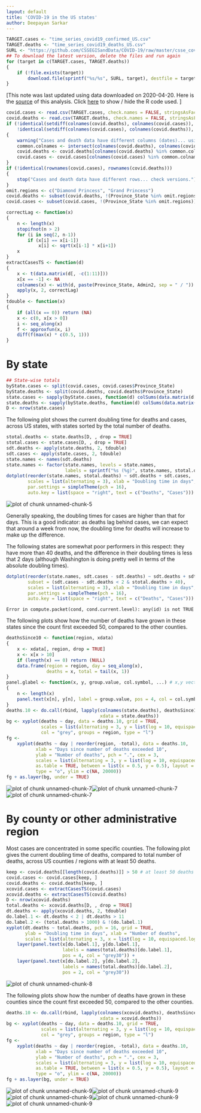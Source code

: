 ```yaml
---
layout: default
title: 'COVID-19 in the US states'
author: Deepayan Sarkar
---
```







```r
TARGET.cases <- "time_series_covid19_confirmed_US.csv"
TARGET.deaths <- "time_series_covid19_deaths_US.csv"
SURL <- "https://github.com/CSSEGISandData/COVID-19/raw/master/csse_covid_19_data/csse_covid_19_time_series"
## To download the latest version, delete the files and run again
for (target in c(TARGET.cases, TARGET.deaths))
{
	if (!file.exists(target))
        download.file(sprintf("%s/%s", SURL, target), destfile = target)
}
```


[This note was last updated using data downloaded on 
2020-04-20. Here is the
[source](us-states.rmd) of this analysis. Click <a href="#"
data-toggle="collapse" data-target="div.sourceCode"
aria-expanded="true">here</a> to show / hide the R code used. ]



```r
covid.cases <- read.csv(TARGET.cases, check.names = FALSE, stringsAsFactors = FALSE)
covid.deaths <- read.csv(TARGET.deaths, check.names = FALSE, stringsAsFactors = FALSE)
if (!identical(setdiff(colnames(covid.deaths), colnames(covid.cases)), "Population") ||
    !identical(setdiff(colnames(covid.cases), colnames(covid.deaths)), character(0)))
{
    warning("Cases and death data have different columns (dates)... using common ones.")
    common.colnames <- intersect(colnames(covid.deaths), colnames(covid.cases))
    covid.deaths <- covid.deaths[colnames(covid.deaths) %in% common.colnames]
    covid.cases <- covid.cases[colnames(covid.cases) %in% common.colnames]
}
if (!identical(rownames(covid.cases), rownames(covid.deaths)))
{
    stop("Cases and death data have different rows... check versions.")
}
omit.regions <- c("Diamond Princess", "Grand Princess")
covid.deaths <- subset(covid.deaths, !(Province_State %in% omit.regions))
covid.cases <- subset(covid.cases, !(Province_State %in% omit.regions))
```





```r
correctLag <- function(x)
{
    n <- length(x)
    stopifnot(n > 2)
    for (i in seq(2, n-1))
        if (x[i] == x[i-1])
            x[i] <- sqrt(x[i-1] * x[i+1])
    x
}
extractCasesTS <- function(d)
{
    x <- t(data.matrix(d[, -c(1:11)]))
    x[x == -1] <- NA
    colnames(x) <- with(d, paste(Province_State, Admin2, sep = " / "))
    apply(x, 2, correctLag)
}
tdouble <- function(x)
{
    if (all(x == 0)) return (NA)
    x <- c(0, x[x > 0])
    i <- seq_along(x)
    f <- approxfun(x, i)
    diff(f(max(x) * c(0.5, 1)))
}
```

# By state



```r
## State-wise totals
byState.cases <- split(covid.cases, covid.cases$Province_State)
byState.deaths <- split(covid.deaths, covid.deaths$Province_State)
state.cases <- sapply(byState.cases, function(d) colSums(data.matrix(d[, -c(1:11)])))
state.deaths <- sapply(byState.deaths, function(d) colSums(data.matrix(d[, -c(1:11)])))
D <- nrow(state.cases)
```


The following plot shows the current doubling time for deaths and
cases, across US states, with states sorted by the total number of
deaths.



```r
stotal.deaths <- state.deaths[D, , drop = TRUE]
stotal.cases <- state.cases[D, , drop = TRUE]
sdt.deaths <- apply(state.deaths, 2, tdouble)
sdt.cases <- apply(state.cases, 2, tdouble)
state.names <- names(sdt.deaths)
state.names <- factor(state.names, levels = state.names,
                      labels = sprintf("%s (%g)", state.names, stotal.deaths))
dotplot(reorder(state.names, stotal.deaths) ~ sdt.deaths + sdt.cases,
        scales = list(alternating = 3), xlab = "Doubling time in days",
        par.settings = simpleTheme(pch = 16),
        auto.key = list(space = "right", text = c("Deaths", "Cases")))
```

![plot of chunk unnamed-chunk-5](figures/us-unnamed-chunk-5-1.png)


Generally speaking, the doubling times for cases are higher than that
for days. This is a good indicator: as deaths lag behind cases, we can
expect that around a week from now, the doubling time for deaths will
increase to make up the difference.


The following states are somewhat poor performers in this respect:
they have more than 40 deaths, and the difference in their doubling
times is less that 2 days (although Washington is doing pretty well in
terms of the absolute doubling times).



```r
dotplot(reorder(state.names, sdt.cases - sdt.deaths) ~ sdt.deaths + sdt.cases,
        subset = (sdt.cases - sdt.deaths < 2 & stotal.deaths > 40),
        scales = list(alternating = 3), xlab = "Doubling time in days",
        par.settings = simpleTheme(pch = 16),
        auto.key = list(space = "right", text = c("Deaths", "Cases")))
```

```
Error in compute.packet(cond, cond.current.level): any(id) is not TRUE
```

The following plots show how the number of deaths have grown in these
states since the count first exceeded 50, compared to the other
counties.



```r
deathsSince10 <- function(region, xdata)
{
    x <- xdata[, region, drop = TRUE]
    x <- x[x > 10]
    if (length(x) == 0) return (NULL)
    data.frame(region = region, day = seq_along(x),
               deaths = x, total = tail(x, 1))
}
panel.glabel <- function(x, y, group.value, col.symbol, ...) # x,y vectors; group.value scalar
{
    n <- length(x)
    panel.text(x[n], y[n], label = group.value, pos = 4, col = col.symbol, srt = 40)
}
deaths.10 <- do.call(rbind, lapply(colnames(state.deaths), deathsSince10,
                                   xdata = state.deaths))
bg <- xyplot(deaths ~ day, data = deaths.10, grid = TRUE,
             scales = list(alternating = 3, y = list(log = 10, equispaced.log = FALSE)),
             col = "grey", groups = region, type = "l")
fg <- 
    xyplot(deaths ~ day | reorder(region, -total), data = deaths.10,
           xlab = "Days since number of deaths exceeded 10",
           ylab = "Number of deaths", pch = ".", cex = 3, 
           scales = list(alternating = 3, y = list(log = 10, equispaced.log = FALSE)),
           as.table = TRUE, between = list(x = 0.5, y = 0.5), layout = c(4, 5),
           type = "o", ylim = c(NA, 20000))
fg + as.layer(bg, under = TRUE)
```

![plot of chunk unnamed-chunk-7](figures/us-unnamed-chunk-7-1.png)![plot of chunk unnamed-chunk-7](figures/us-unnamed-chunk-7-2.png)![plot of chunk unnamed-chunk-7](figures/us-unnamed-chunk-7-3.png)



# By county or other administrative region

Most cases are concentrated in some specific counties. The following
plot gives the current doubling time of deaths, compared to total
number of deaths, across US counties / regions with at least 50
deaths.




```r
keep <- covid.deaths[[length(covid.deaths)]] > 50 # at least 50 deaths
covid.cases <- covid.cases[keep, ]
covid.deaths <- covid.deaths[keep, ]
xcovid.cases <- extractCasesTS(covid.cases)
xcovid.deaths <- extractCasesTS(covid.deaths)
D <- nrow(xcovid.deaths)
total.deaths <- xcovid.deaths[D, , drop = TRUE]
dt.deaths <- apply(xcovid.deaths, 2, tdouble)
do.label.1 <- dt.deaths < 2 | dt.deaths > 11
do.label.2 <- (total.deaths > 1000) & !(do.label.1)
xyplot(dt.deaths ~ total.deaths, pch = 16, grid = TRUE,
       ylab = "Doubling time in days", xlab = "Number of deaths",
       scales = list(alternating = 3, x = list(log = 10, equispaced.log = FALSE))) +
    layer(panel.text(x[do.label.1], y[do.label.1],
                     labels = names(total.deaths)[do.label.1],
                     pos = 4, col = "grey30")) + 
    layer(panel.text(x[do.label.2], y[do.label.2],
                     labels = names(total.deaths)[do.label.2],
                     pos = 2, col = "grey30"))
```

![plot of chunk unnamed-chunk-8](figures/us-unnamed-chunk-8-1.png)


The following plots show how the number of deaths have grown in these
counties since the count first exceeded 50, compared to the other
counties.



```r
deaths.10 <- do.call(rbind, lapply(colnames(xcovid.deaths), deathsSince10,
                                   xdata = xcovid.deaths))
bg <- xyplot(deaths ~ day, data = deaths.10, grid = TRUE,
             scales = list(alternating = 3, y = list(log = 10, equispaced.log = FALSE)),
             col = "grey", groups = region, type = "l")
fg <- 
    xyplot(deaths ~ day | reorder(region, -total), data = deaths.10,
           xlab = "Days since number of deaths exceeded 10",
           ylab = "Number of deaths", pch = ".", cex = 3, 
           scales = list(alternating = 3, y = list(log = 10, equispaced.log = FALSE)),
           as.table = TRUE, between = list(x = 0.5, y = 0.5), layout = c(4, 5),
           type = "o", ylim = c(NA, 20000))
fg + as.layer(bg, under = TRUE)
```

![plot of chunk unnamed-chunk-9](figures/us-unnamed-chunk-9-1.png)![plot of chunk unnamed-chunk-9](figures/us-unnamed-chunk-9-2.png)![plot of chunk unnamed-chunk-9](figures/us-unnamed-chunk-9-3.png)![plot of chunk unnamed-chunk-9](figures/us-unnamed-chunk-9-4.png)![plot of chunk unnamed-chunk-9](figures/us-unnamed-chunk-9-5.png)

